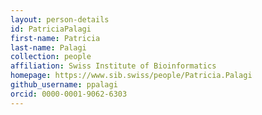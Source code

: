 ```yaml
---
layout: person-details
id: PatriciaPalagi
first-name: Patricia
last-name: Palagi
collection: people
affiliation: Swiss Institute of Bioinformatics
homepage: https://www.sib.swiss/people/Patricia.Palagi
github_username: ppalagi
orcid: 0000-0001-9062-6303
---
```

